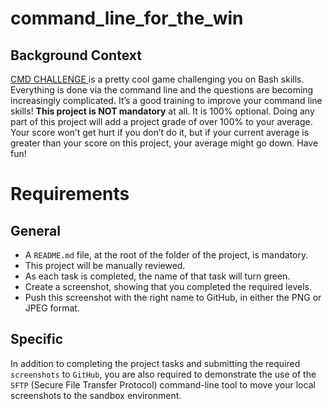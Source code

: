 # command_line_for_the_win

Background Context
  ----------------------
[ CMD CHALLENGE ](https://intranet.alxswe.com/rltoken/a83_NOBEtXgFr1Yqej0HYA)  is a pretty cool game challenging you on Bash skills. Everything is done via the command line and the questions are becoming increasingly complicated. It’s a good training to improve your command line skills!
**This project is NOT mandatory** at all. It is 100% optional. Doing any part of this project will add a project grade of over 100% to your average. Your score won’t get hurt if you don’t do it, but if your current average is greater than your score on this project, your average might go down. Have fun!

# Requirements
General
  ---------------
- A `README.md` file, at the root of the folder of the project, is mandatory.
- This project will be manually reviewed.
- As each task is completed, the name of that task will turn green.
- Create a screenshot, showing that you completed the required levels.
- Push this screenshot with the right name to GitHub, in either the PNG or JPEG format.

Specific
  -------------
In addition to completing the project tasks and submitting the required `screenshots` to `GitHub`, you are also required to demonstrate the use of the `SFTP` (Secure File Transfer Protocol) command-line tool to move your local screenshots to the sandbox environment.


